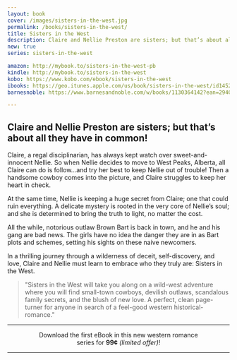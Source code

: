 ```yaml
---
layout: book
cover: /images/sisters-in-the-west.jpg 
permalink: /books/sisters-in-the-west/
title: Sisters in the West
description: Claire and Nellie Preston are sisters; but that’s about all they have in common! 
new: true
series: sisters-in-the-west

amazon: http://mybook.to/sisters-in-the-west-pb
kindle: http://mybook.to/sisters-in-the-west
kobo: https://www.kobo.com/ebook/sisters-in-the-west
ibooks: https://geo.itunes.apple.com/us/book/sisters-in-the-west/id1452120897?mt=11
barnesnoble: https://www.barnesandnoble.com/w/books/1130364142?ean=2940161258118

---
```


## Claire and Nellie Preston are sisters; but that’s about all they have in common! 

Claire, a regal disciplinarian, has always kept watch over sweet-and-innocent
Nellie. So when Nellie decides to move to West Peaks, Alberta, all Claire can
do is follow...and try her best to keep Nellie out of trouble! Then a handsome
cowboy comes into the picture, and Claire struggles to keep her heart in check. 

At the same time, Nellie is keeping a huge secret from Claire; one that could
ruin everything. A delicate mystery is rooted in the very core of Nellie’s
soul; and she is determined to bring the truth to light, no matter the cost. 

All the while, notorious outlaw Brown Bart is back in town, and he and his gang
are bad news. The girls have no idea the danger they are in as Bart plots and
schemes, setting his sights on these naive newcomers. 

In a thrilling journey through a wilderness of deceit, self-discovery, and
love, Claire and Nellie must learn to embrace who they truly are: Sisters in
the West.

> "Sisters in the West will take you along on a wild-west adventure where you will
> find small-town cowboys, devilish outlaws, scandalous family secrets, and the
> blush of new love. A perfect, clean page-turner for anyone in search of a
> feel-good western historical-romance."

---

<p style="margin:0 auto;text-align:center;max-width:400px;">
Download the first eBook in this new western romance series for
<strong>99¢</strong> <em>(limited offer)</em>!
</p>

---

&nbsp;
&nbsp;
